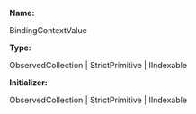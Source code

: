 **Name:**

BindingContextValue

**Type:**

ObservedCollection | StrictPrimitive | IIndexable

**Initializer:**

ObservedCollection | StrictPrimitive | IIndexable


